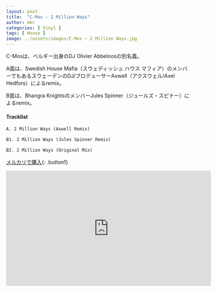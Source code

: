 ```yaml
---
layout: post
title:  "C-Mos – 2 Million Ways"
author: mmr
categories: [ Vinyl ]
tags: [ House ]
image: ../assets/images/C-Mos – 2 Million Ways.jpg
---
```


C-Mosは、ベルギー出身のDJ Olivier Abbeloosの別名義。

A面は、Swedish House Mafia（スウェディッシュ ハウス マフィア）のメンバーでもあるスウェーデンのDJ/プロデューサーAxwell（アクスウェル/Axel Hedfors）によるremix。

B面は、Bhangra KnightsのメンバーJules Spinner（ジュールズ・スピナー）によるremix。

#### Tracklist
```md
A. 2 Million Ways (Axwell Remix)

B1. 2 Million Ways (Jules Spinner Remix)

B2. 2 Million Ways (Original Mix)
```

[メルカリで購入](https://jp.mercari.com/item/m82094920141?afid=6142608987){: .button1}

<iframe width="560" height="315" src="https://www.youtube.com/embed/StOVNpoA84k?si=JlzVc7001LK0We-q" title="YouTube video player" frameborder="0" allow="accelerometer; autoplay; clipboard-write; encrypted-media; gyroscope; picture-in-picture; web-share" referrerpolicy="strict-origin-when-cross-origin" allowfullscreen></iframe>